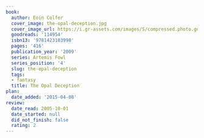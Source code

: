 ```yaml
---
book:
  author: Eoin Colfer
  cover_image: the-opal-deception.jpg
  cover_image_url: https://i.gr-assets.com/images/S/compressed.photo.goodreads.com/books/1266475201l/114954.jpg
  goodreads: '114954'
  isbn13: '9781423103998'
  pages: '416'
  publication_year: '2009'
  series: Artemis Fowl
  series_position: '4'
  slug: the-opal-deception
  tags:
  - fantasy
  title: The Opal Deception
plan:
  date_added: '2015-04-08'
review:
  date_read: 2005-10-01
  date_started: null
  did_not_finish: false
  rating: 2
---
```

